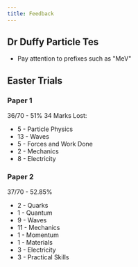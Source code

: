 ```yaml
---
title: Feedback
---
```

## Dr Duffy Particle Tes
- Pay attention to prefixes such as "MeV"
## Easter Trials
### Paper 1
36/70 - 51% 34 Marks Lost:
- 5 - Particle Physics
- 13 - Waves
- 5 - Forces and Work Done
- 2 - Mechanics
- 8 - Electricity
### Paper 2
37/70 - 52.85%
- 2 - Quarks
- 1 - Quantum
- 9 - Waves
- 11 - Mechanics
- 1 - Momentum
- 1 - Materials
- 3 - Electricity
- 3 - Practical Skills
<!--ID: 1724603671338-->


